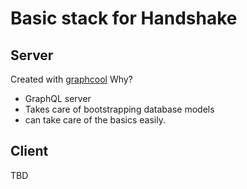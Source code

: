 # Basic stack for Handshake

## Server
Created with [graphcool](https://www.graph.cool/)
Why?
* GraphQL server
* Takes care of bootstrapping database models
* can take care of the basics easily.

## Client
TBD